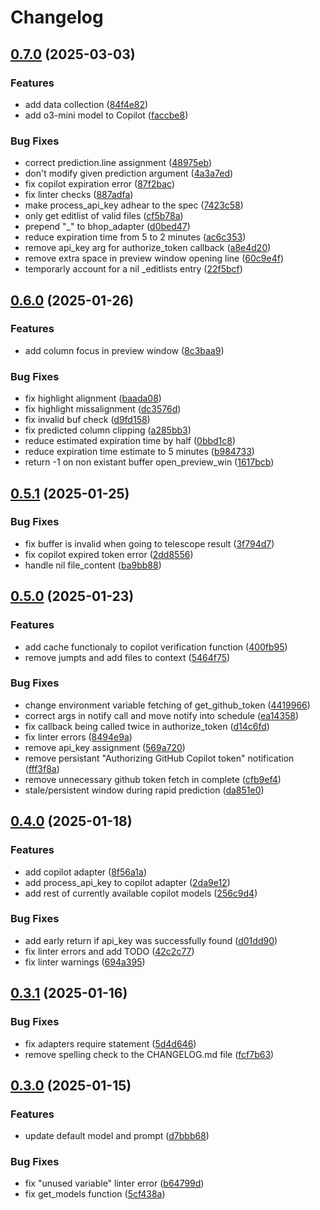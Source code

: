 # Changelog

## [0.7.0](https://github.com/PLAZMAMA/bunnyhop.nvim/compare/v0.6.0...v0.7.0) (2025-03-03)


### Features

* add data collection ([84f4e82](https://github.com/PLAZMAMA/bunnyhop.nvim/commit/84f4e82e590c1cb7f8cdbabaf1a427f6d516d110))
* add o3-mini model to Copilot ([faccbe8](https://github.com/PLAZMAMA/bunnyhop.nvim/commit/faccbe8d06d2c2bf961b882ec7dc998f15940091))

### Bug Fixes

* correct prediction.line assignment ([48975eb](https://github.com/PLAZMAMA/bunnyhop.nvim/commit/48975ebf456b03210e3aa6eb2211e2b000337a59))
* don't modify given prediction argument ([4a3a7ed](https://github.com/PLAZMAMA/bunnyhop.nvim/commit/4a3a7ed6d3e8fe7bd804d285b0cb660e07bf584d))
* fix copilot expiration error ([87f2bac](https://github.com/PLAZMAMA/bunnyhop.nvim/commit/87f2bac8c8ece9963133518f0ae8cb76a9c1c8e5))
* fix linter checks ([887adfa](https://github.com/PLAZMAMA/bunnyhop.nvim/commit/887adfab69317843e64a310263bd45258a1eeac8))
* make process_api_key adhear to the spec ([7423c58](https://github.com/PLAZMAMA/bunnyhop.nvim/commit/7423c584dbb465ba132f982084fad79cf1f775e2))
* only get editlist of valid files ([cf5b78a](https://github.com/PLAZMAMA/bunnyhop.nvim/commit/cf5b78a4db69b61b5f8a1cee8da2948536f2b791))
* prepend "_" to bhop_adapter ([d0bed47](https://github.com/PLAZMAMA/bunnyhop.nvim/commit/d0bed4771bf0b4d54e9b2547e36d683e3e6a6414))
* reduce expiration time from 5 to 2 minutes ([ac6c353](https://github.com/PLAZMAMA/bunnyhop.nvim/commit/ac6c353a6b21c90d305bad05ace7537e982afdbe))
* remove api_key arg for authorize_token callback ([a8e4d20](https://github.com/PLAZMAMA/bunnyhop.nvim/commit/a8e4d207f664111b659a719f7eeff6d580b21d28))
* remove extra space in preview window opening line ([60c9e4f](https://github.com/PLAZMAMA/bunnyhop.nvim/commit/60c9e4f5b7558553e346edce443cd0b837de7d61))
* temporarly account for a nil _editlists entry ([22f5bcf](https://github.com/PLAZMAMA/bunnyhop.nvim/commit/22f5bcf74b31f956353eb910460a4c52a613baf9))

## [0.6.0](https://github.com/PLAZMAMA/bunnyhop.nvim/compare/v0.5.1...v0.6.0) (2025-01-26)


### Features

* add column focus in preview window ([8c3baa9](https://github.com/PLAZMAMA/bunnyhop.nvim/commit/8c3baa9787ace3effb0ffbea2531faf6de5ead2b))


### Bug Fixes

* fix highlight alignment ([baada08](https://github.com/PLAZMAMA/bunnyhop.nvim/commit/baada08f0d315ed4c7a742477d4be9be420ffe41))
* fix highlight missalignment ([dc3576d](https://github.com/PLAZMAMA/bunnyhop.nvim/commit/dc3576de7b4d9664044a651bcbc27c31aea1ca71))
* fix invalid buf check ([d9fd158](https://github.com/PLAZMAMA/bunnyhop.nvim/commit/d9fd158d745931db209a9275b94b0c245c1f3686))
* fix predicted column clipping ([a285bb3](https://github.com/PLAZMAMA/bunnyhop.nvim/commit/a285bb31a31b209eee4eebcc13f4f20633f84d05))
* reduce estimated expiration time by half ([0bbd1c8](https://github.com/PLAZMAMA/bunnyhop.nvim/commit/0bbd1c8a2d18db80bcc03cb4f4f12ac683a974de))
* reduce expiration time estimate to 5 minutes ([b984733](https://github.com/PLAZMAMA/bunnyhop.nvim/commit/b9847332f9f40dcfb624a22c3d0a90658ec6aedd))
* return -1 on non existant buffer open_preview_win ([1617bcb](https://github.com/PLAZMAMA/bunnyhop.nvim/commit/1617bcb16e9c7e8955deb3b698adbaf91587b91c))

## [0.5.1](https://github.com/PLAZMAMA/bunnyhop.nvim/compare/v0.5.0...v0.5.1) (2025-01-25)


### Bug Fixes

* fix buffer is invalid when going to telescope result ([3f794d7](https://github.com/PLAZMAMA/bunnyhop.nvim/commit/3f794d7bcc4220cc4cab2033756038e6fbc2f787))
* fix copilot expired token error ([2dd8556](https://github.com/PLAZMAMA/bunnyhop.nvim/commit/2dd8556a4b8658f67b2ee9f422d05d1a063a3072))
* handle nil file_content ([ba9bb88](https://github.com/PLAZMAMA/bunnyhop.nvim/commit/ba9bb880ba8260713deb0345fa55b06ee9b8f024))

## [0.5.0](https://github.com/PLAZMAMA/bunnyhop.nvim/compare/v0.4.0...v0.5.0) (2025-01-23)


### Features

* add cache functionaly to copilot verification function ([400fb95](https://github.com/PLAZMAMA/bunnyhop.nvim/commit/400fb95a9eac3cc7d69773769dc9850ae1c90ca9))
* remove jumpts and add files to context ([5464f75](https://github.com/PLAZMAMA/bunnyhop.nvim/commit/5464f753b1ed6655596b82b532b383a9a1ec8b84))


### Bug Fixes

* change environment variable fetching of get_github_token ([4419966](https://github.com/PLAZMAMA/bunnyhop.nvim/commit/4419966a48589f06695c84637cd9c78293d9b8c7))
* correct args in notify call and move notify into schedule ([ea14358](https://github.com/PLAZMAMA/bunnyhop.nvim/commit/ea143584627348a736075e45ff143c7ea86571cd))
* fix callback being called twice in authorize_token ([d14c6fd](https://github.com/PLAZMAMA/bunnyhop.nvim/commit/d14c6fd3cdc4d14b0d83dc1d59c1467c1d1f1ad6))
* fix linter errors ([8494e9a](https://github.com/PLAZMAMA/bunnyhop.nvim/commit/8494e9aa02896a3f8b16190783461c57055993d2))
* remove api_key assignment ([569a720](https://github.com/PLAZMAMA/bunnyhop.nvim/commit/569a720035f50879c25126b7e1508f5c91a2c730))
* remove persistant "Authorizing GitHub Copilot token" notification ([fff3f8a](https://github.com/PLAZMAMA/bunnyhop.nvim/commit/fff3f8ad540f11f77181808f1499f33f54fc13e9))
* remove unnecessary github token fetch in complete ([cfb9ef4](https://github.com/PLAZMAMA/bunnyhop.nvim/commit/cfb9ef4ff14f995c1a714963ca1c328a9a184ee6))
* stale/persistent window during rapid prediction ([da851e0](https://github.com/PLAZMAMA/bunnyhop.nvim/commit/da851e042aeac1a76656c3becd064a794ac113a2))

## [0.4.0](https://github.com/PLAZMAMA/bunnyhop.nvim/compare/v0.3.1...v0.4.0) (2025-01-18)


### Features

* add copilot adapter ([8f56a1a](https://github.com/PLAZMAMA/bunnyhop.nvim/commit/8f56a1ad794a0b59dad77c676a3f2574667514a1))
* add process_api_key to copilot adapter ([2da9e12](https://github.com/PLAZMAMA/bunnyhop.nvim/commit/2da9e1266e2f75fd853ea96c2d53bb57202e72a9))
* add rest of currently available copilot models ([256c9d4](https://github.com/PLAZMAMA/bunnyhop.nvim/commit/256c9d463069702feaebfbf59376decbcdf128c8))


### Bug Fixes

* add early return if api_key was successfully found ([d01dd90](https://github.com/PLAZMAMA/bunnyhop.nvim/commit/d01dd90037af7b1e3357c5c6c57b9a99342b8c63))
* fix linter errors and add TODO ([42c2c77](https://github.com/PLAZMAMA/bunnyhop.nvim/commit/42c2c77ed871f72a3ee96f4fb5e931e2a390e578))
* fix linter warnings ([694a395](https://github.com/PLAZMAMA/bunnyhop.nvim/commit/694a395151080e537e5ecfd386d22587abc9319d))

## [0.3.1](https://github.com/PLAZMAMA/bunnyhop.nvim/compare/v0.3.0...v0.3.1) (2025-01-16)


### Bug Fixes

* fix adapters require statement ([5d4d646](https://github.com/PLAZMAMA/bunnyhop.nvim/commit/5d4d646358e154405172f2455863ea650b25411a))
* remove spelling check to the CHANGELOG.md file ([fcf7b63](https://github.com/PLAZMAMA/bunnyhop.nvim/commit/fcf7b63a015493154b9987b9c29851437787c323))

## [0.3.0](https://github.com/PLAZMAMA/bunnyhop.nvim/compare/v0.2.0...v0.3.0) (2025-01-15)


### Features

* update default model and prompt ([d7bbb68](https://github.com/PLAZMAMA/bunnyhop.nvim/commit/d7bbb686a82ca60c1bff6cd2bd92318dabd2feed))


### Bug Fixes

* fix "unused variable" linter error ([b64799d](https://github.com/PLAZMAMA/bunnyhop.nvim/commit/b64799db00e55d1dd336ee39fd86f65b2e0a3219))
* fix get_models function ([5cf438a](https://github.com/PLAZMAMA/bunnyhop.nvim/commit/5cf438a6c34ba5c46a5c12f6297346e37be23c8f))

